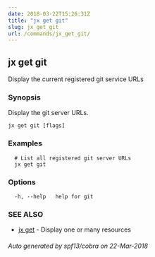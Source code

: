```yaml
---
date: 2018-03-22T15:26:31Z
title: "jx get git"
slug: jx_get_git
url: /commands/jx_get_git/
---
```

## jx get git

Display the current registered git service URLs

### Synopsis

Display the git server URLs.

```
jx get git [flags]
```

### Examples

```
  # List all registered git server URLs
  jx get git
```

### Options

```
  -h, --help   help for git
```

### SEE ALSO

* [jx get](/commands/jx_get/)	 - Display one or many resources

###### Auto generated by spf13/cobra on 22-Mar-2018
